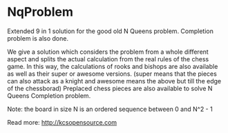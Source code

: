 # NqProblem
Extended 9 in 1 solution for the good old N Queens problem. Completion problem is also done.

  We  give  a  solution  which   considers  the  problem  from  a  whole
  different   aspect  and  splits the  actual  calculation from the real
  rules  of the chess  game. In this way, the calculations  of rooks and
  bishops are also available as well as their super or awesome versions.
 (super means that the pieces can also attack as a knight and awesome means the above but till the edge of the chessborad)
  Preplaced chess pieces are also available to solve N Queens
  Completion problem.
  
  Note: the board in size N is an ordered sequence between 0 and N^2 - 1
  
  Read more: http://kcsopensource.com
